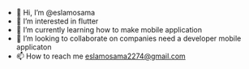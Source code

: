 - 👋 Hi, I’m @eslamosama
- 👀 I’m interested in flutter
- 🌱 I’m currently learning how to make mobile application
- 💞️ I’m looking to collaborate on companies need a developer mobile applicaton 
- 📫 How to reach me eslamosama2274@gmail.com

<!---
eslamosama22/eslamosama22 is a ✨ special ✨ repository because its `README.md` (this file) appears on your GitHub profile.
You can click the Preview link to take a look at your changes.
--->

